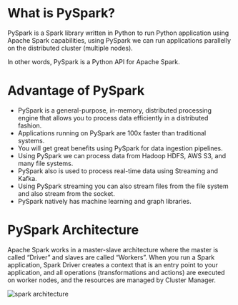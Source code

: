 # What is PySpark?

PySpark is a Spark library written in Python to run Python application using Apache Spark capabilities, using PySpark we can run applications parallelly on the distributed cluster (multiple nodes).

In other words, PySpark is a Python API for Apache Spark. 

# Advantage of PySpark

- PySpark is a general-purpose, in-memory, distributed processing engine that allows you to process data efficiently in a distributed fashion.
- Applications running on PySpark are 100x faster than traditional systems.
- You will get great benefits using PySpark for data ingestion pipelines.
- Using PySpark we can process data from Hadoop HDFS, AWS S3, and many file systems.
- PySpark also is used to process real-time data using Streaming and Kafka.
- Using PySpark streaming you can also stream files from the file system and also stream from the socket.
- PySpark natively has machine learning and graph libraries.

# PySpark Architecture

Apache Spark works in a master-slave architecture where the master is called “Driver” and slaves are called “Workers”. When you run a Spark application, Spark Driver creates a context that is an entry point to your application, and all operations (transformations and actions) are executed on worker nodes, and the resources are managed by Cluster Manager.

![spark architecture](https://i2.wp.com/sparkbyexamples.com/wp-content/uploads/2020/02/spark-cluster-overview.png?resize=596%2C286&ssl=1)
